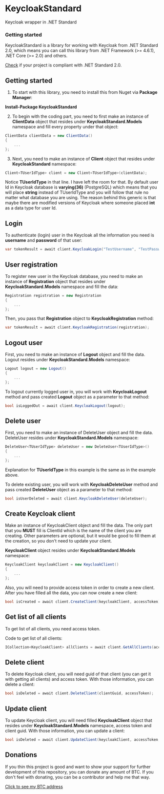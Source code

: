 # KeycloakStandard
Keycloak wrapper in .NET Standard

### Getting started
KeycloakStandard is a library for working with Keycloak from .NET Standard 2.0, which means
you can call this library from .NET Framework (>= 4.6.1), .NET Core (>= 2.0) and others.

[Check](https://docs.microsoft.com/en-us/dotnet/standard/net-standard#net-implementation-support) if your project is compliant with .NET Standard 2.0.
## Getting started

1) To start with this library, you need to install this from Nuget via **Package Manager**:

**Install-Package KeycloakStandard**

2) To begin with the coding part, you need to first make an instance of **ClientData** object that resides under
    **KeycloakStandard.Models** namespace and fill every property under that object:

```csharp
ClientData clientData = new ClientData()
{
    ...
};
```

3) Next, you need to make an instance of **Client** object that resides under **KeycloakStandard** namespace:

```csharp
Client<TUserIdType> client = new Client<TUserIdType>(clientData);
```

Notice **TUserIdType** in that line. I have left the room for that. By default user Id in Keycloak database is **varying(36)**
(PostgreSQL) which means that you will place **string** instead of TUserIdType and you will follow that rule no matter what database you are using. 
The reason behind this generic is that maybe there are modified versions of Keycloak where someone placed **int** as a data type for user Id.

## Login

To authenticate (login) user in the Keycloak all the information you need is **username** and **password** of that user:

```csharp
var tokenResult = await client.KeycloakLogin("TestUsername", "TestPassword");
```

## User registration

To register new user in the Keycloak database, you need to make an instance of **Registration** object that resides under 
**KeycloakStandard.Models** namespace and fill the data:

```csharp
Registration registration = new Registration
{
    ...
};
```

Then, you pass that **Registration** object to **KeycloakRegistration** method:

```csharp
var tokenResult = await client.KeycloakRegistration(registration);
```

## Logout user

First, you need to make an instance of **Logout** object and fill the data. Logout resides under **KeycloakStandard.Models** namespace:

```csharp
Logout logout = new Logout()
{
    ...
};
```

To logout currently logged user in, you will work with **KeycloakLogout** method and pass created **Logout** object as
a parameter to that method:

```csharp
bool isLoggedOut = await client.KeycloakLogout(logout);
```

## Delete user

First, you need to make an instance of DeleteUser object and fill the data. DeleteUser resides under **KeycloakStandard.Models** namespace:

```csharp
DeleteUser<TUserIdType> deleteUser = new DeleteUser<TUserIdType>()
{
    ...
};
```

Explanation for **TUserIdType** in this example is the same as in the example above.

To delete existing user, you will work with **KeycloakDeleteUser** method and pass created **DeleteUser** object as
a parameter to that method:

```csharp
bool isUserDeleted = await client.KeycloakDeleteUser(deleteUser);
```

## Create Keycloak client

Make an instance of KeycloakClient object and fill the data. The only part that you **MUST** fill is ClientId which is the name of the client you are creating. Other parameters are optional, but it would be good to fill them at the creation, so you don't need to update your client.

**KeycloakClient** object resides under **KeycloakStandard.Models** namespace:

```csharp
KeycloakClient keycloakClient = new KeycloakClient()
{
    ...
};
```

Also, you will need to provide access token in order to create a new client.
After you have filled all the data, you can now create a new client:

```csharp
bool isCreated = await client.CreateClient(keycloakClient, accessToken);
```

## Get list of all clients

To get list of all clients, you need access token.

Code to get list of all clients:

```csharp
ICollection<KeycloakClient> allClients = await client.GetAllClients(accessToken);
```

## Delete client

To delete Keycloak client, you will need guid of that client (you can get it with getting all clients) and access token.
With those information, you can delete a client:

```csharp
bool isDeleted = await client.DeleteClient(clientGuid, accessToken);
```

## Update client

To update Keycloak client, you will need filled **KeycloakClient** object that resides under **KeycloakStandard.Models** namespace, access token and client guid.
With those information, you can update a client:

```csharp
bool isDeleted = await client.UpdateClient(keycloakClient, accessToken, clientGuid);
```

## Donations 

If you thin this project is good and want to show your support for further development of this repository, you can donate any amount of BTC. If you don't feel with donating, you can be a contributor and help me that way.

<div>
   <img src="https://blockchain.info/qr?data=322SRqTS3EeKGaVFuo6xsw8e5Xji4QcJR6&size=200" alt=""/>
   <br/>
   <a href="https://blockchain.info/address/322SRqTS3EeKGaVFuo6xsw8e5Xji4QcJR6">
    Click to see my BTC address
   </a>
</div>
